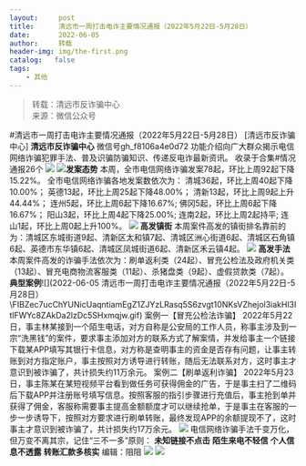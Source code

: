 ```yaml
---
layout:     post
title:      清远市一周打击电诈主要情况通报（2022年5月22日-5月28日）
date:       2022-06-05
author:     转载
header-img: img/the-first.png
catalog:   false
tags:
    - 其他
---
```


<blockquote><p>转载：清远市反诈骗中心<br>
来源：微信公众号</p></blockquote>

#清远市一周打击电诈主要情况通报（2022年5月22日-5月28日）
[清远市反诈骗中心]
**清远市反诈骗中心**
微信号gh_f8106a4e0d72
功能介绍向广大群众揭示电信网络诈骗犯罪手法、普及识骗防骗知识、传递反电诈最新资讯。
收录于合集#情况通报26个
![]({{site.baseurl}}/postimg/3CxTSiafadcic5zyXUfbXLUClzlpaoknCpV4bErPg2kuuS97hoJJbNCtFOVZ9X0j5W26HDaregC5kibiaLGl8CPr9A.gif)
![]({{site.baseurl}}/postimg/FIBZec7ucChYUNicUaqntiamEgZ1ZJYzLRasq5S6zvgt10NKsVZhejol3iakHl3ItlFWYc8ZAkDa2lzDc5SHxmqjw.gif)**发案态势**
本周，全市电信网络诈骗发案78起，环比上周92起下降15.22%。
全市电信网络诈骗各地发案数依次为：
清城36起，环比上周40起下降10.00%；
英德13起，环比上周25起下降48.00%；
清新13起，环比上周9起上升44.44%；
连州5起，环比上周6起下降16.67%;
佛冈5起，环比上周6起下降16.67%；
阳山3起，环比上周4起下降25.00%;
连南2起，环比上周2起持平;
连山1起，环比上周0起上升100%。
![]({{site.baseurl}}/postimg/FIBZec7ucChYUNicUaqntiamEgZ1ZJYzLRasq5S6zvgt10NKsVZhejol3iakHl3ItlFWYc8ZAkDa2lzDc5SHxmqjw.gif)
**高发镇街**
本周案件高发的镇街排名靠前的为：清城区东城街道9起、清新区太和镇7起、清城区洲心街道6起、清城区石角镇6起、英德市东华镇6起、清城区凤城街道6起、清新区禾云镇4起。
![]({{site.baseurl}}/postimg/FIBZec7ucChYUNicUaqntiamEgZ1ZJYzLRasq5S6zvgt10NKsVZhejol3iakHl3ItlFWYc8ZAkDa2lzDc5SHxmqjw.gif)
**高发手法**
本周案件高发的诈骗手法依次为：刷单返利类（24起）、冒充公检法及政府机关类（13起）、冒充电商物流客服类（11起）、杀猪盘类（9起）、虚假贷款类（7起）。
**典型案例**![](2022-06-05
清远市一周打击电诈主要情况通报（2022年5月22日-5月28日）\\FIBZec7ucChYUNicUaqntiamEgZ1ZJYzLRasq5S6zvgt10NKsVZhejol3iakHl3ItlFWYc8ZAkDa2lzDc5SHxmqjw.gif)
案例一【冒充公检法诈骗】
2022年5月22日，事主林某接到一个陌生电话，对方自称是公安局的工作人员，称事主涉及到一宗“洗黑钱”的案件，要求事主添加对方的联系方式了解案情，并发给事主一个链接下载某APP填写其银行卡信息，对方称是查明事主的资金是否存有问题，让事主转账到对方指定账户，事主按照对方诱导进行转账，随后无法联系对方，这时事主才意识到被诈骗了，共计损失约11万余元。
案例二【刷单返利诈骗】
2022年5月23日，事主陈某在某短视频平台看到做任务可获得佣金的广告，于是事主扫了二维码后下载APP并注册账号填写信息。按照客服的指引步骤进行充值后，事主抢到单并获得了佣金，客服称需要事主提高金额额度才可以继续抢单，于是事主在客服的一步一步诱导下，按照对方要求进行刷单转账，最终发现APP的余额提现不了，这时事主才意识到被诈骗了，共计损失约17万余元。
![]({{site.baseurl}}/postimg/3CxTSiafadcicSrq1TuCGjeg2XR8pkWTQy35zoTPIMPXzr1WuAj8qB3ZcbcVDsHhONZTzWhicTwzmQkTa4MDFcIyg.png)
电信网络诈骗手法千变万化，但万变不离其宗，记住“三不一多”原则：
**未知链接不点击**
**陌生来电不轻信**
**个人信息不透露**
**转账汇款多核实**
编辑：阻阻
![]({{site.baseurl}}/postimg/SUycX2yckdJ5YVVCpDYl0c5CbMTO3KgBTesbSxe5zKHlm2GQsTWAFTgswCXscN6Y9vuJHFcE77orSK7ClzYOdg.jpeg)
![]({{site.baseurl}}/postimg/3CxTSiafadcic5zyXUfbXLUClzlpaoknCpErldQhhamfG7KH1qHGrr3icT9iaAoE1B4noSO7EewO2k8fys5pMuaoog.gif)

